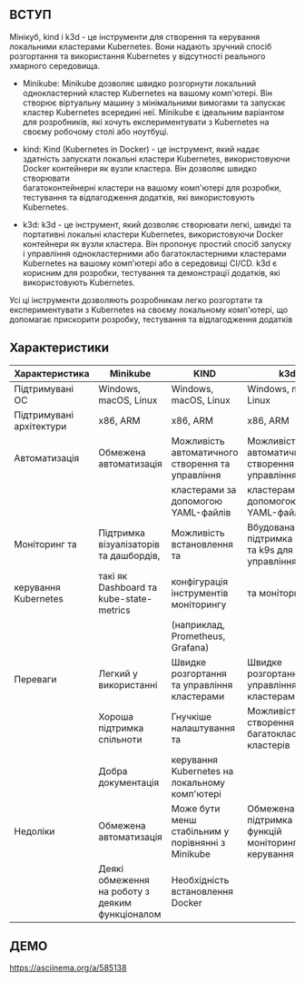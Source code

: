 ## **ВСТУП**

Мінікуб, kind і k3d - це інструменти для створення та керування локальними кластерами Kubernetes. Вони надають зручний спосіб розгортання та використання Kubernetes у відсутності реального хмарного середовища.

 - Minikube: Minikube дозволяє швидко розгорнути локальний
   однокластерний кластер Kubernetes на вашому комп'ютері. Він створює
   віртуальну машину з мінімальними вимогами та запускає кластер
   Kubernetes всередині неї. Minikube є ідеальним варіантом для
   розробників, які хочуть експериментувати з Kubernetes на своєму
   робочому столі або ноутбуці.
   
 - kind: Kind (Kubernetes in Docker) - це інструмент, який надає
   здатність запускати локальні кластери Kubernetes, використовуючи   
   Docker контейнери як вузли кластера. Він дозволяє швидко створювати  
   багатоконтейнерні кластери на вашому комп'ютері для розробки,   
   тестування та відлагодження додатків, які використовують Kubernetes.
 -  k3d: k3d - це інструмент, який дозволяє створювати легкі, швидкі та портативні локальні кластери Kubernetes, використовуючи Docker
   контейнери як вузли кластера. Він пропонує простий спосіб запуску і
   управління однокластерними або багатокластерними кластерами
   Kubernetes на вашому комп'ютері або в середовищі CI/CD. k3d є
   корисним для розробки, тестування та демонстрації додатків, які
   використовують Kubernetes.

Усі ці інструменти дозволяють розробникам легко розгортати та експериментувати з Kubernetes на своєму локальному комп'ютері, що допомагає прискорити розробку, тестування та відлагодження додатків

## **Характеристики**

| Характеристика           | Minikube                                        | KIND                                              | k3d                                                 |
|--------------------------|-------------------------------------------------|---------------------------------------------------|-----------------------------------------------------|
| Підтримувані ОС          | Windows, macOS, Linux                           | Windows, macOS, Linux                             | Windows, macOS, Linux                               |
| Підтримувані архітектури | x86, ARM                                        | x86, ARM                                          | x86, ARM                                            |
| Автоматизація            | Обмежена автоматизація                          | Можливість автоматичного створення та управління  | Можливість автоматичного створення та управління    |
|                          |                                                 | кластерами за допомогою YAML-файлів               | кластерами за допомогою YAML-файлів                 |
| Моніторинг та            | Підтримка візуалізаторів та дашбордів,          | Можливість встановлення та                        | Вбудована підтримка kubectl та k9s для управління   |
| керування Kubernetes     | такі як Dashboard та kube-state-metrics         | конфігурація інструментів моніторингу             | та моніторингу                                      |
|                          |                                                 | (наприклад, Prometheus, Grafana)                  |                                                     |
| Переваги                 | Легкий у використанні                           | Швидке розгортання та управління кластерами       | Швидке розгортання та управління кластерами         |
|                          | Хороша підтримка спільноти                      | Гнучкіше налаштування та                          | Можливість створення багатокластерних кластерів     |
|                          | Добра документація                              | керування Kubernetes на локальному комп'ютері     |                                                     |
| Недоліки                 | Обмежена автоматизація                          | Може бути менш стабільним у порівнянні з Minikube | Обмежена підтримка функцій моніторингу та керування |
|                          | Деякі обмеження на роботу з деяким функціоналом | Необхідність встановлення Docker                  |                                                     |


## **ДЕМО**

https://asciinema.org/a/585138
